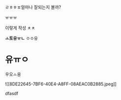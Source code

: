 ㄹㅎㅎㅍ얼마나 잘되는지 볼까?

ㅠㅠㅠ

이렇게 작성
ㅊㅊ

**ㅗ토유ㅠㄴ**
ㅇㅇ유
# 유ㅠㅇ


우오ㅗ옹

![[8DE22645-7BF6-40E4-A8FF-08AEAC0B2885.jpeg]]

dfasdf